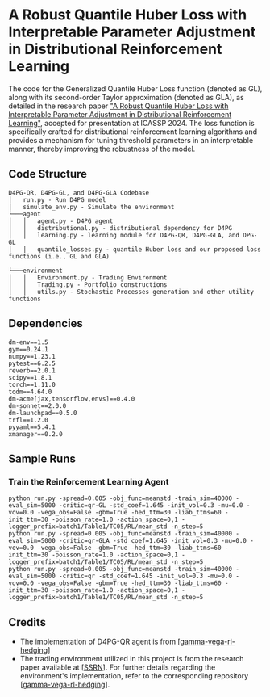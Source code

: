 # A Robust Quantile Huber Loss with Interpretable Parameter Adjustment in Distributional Reinforcement Learning 

The code for the Generalized Quantile Huber Loss function (denoted as GL), along with its second-order Taylor approximation (denoted as GLA), as detailed in the research paper ["A Robust Quantile Huber Loss with Interpretable Parameter Adjustment in Distributional Reinforcement Learning"](https://arxiv.org/pdf/2401.02325.pdf), accepted for presentation at ICASSP 2024. The loss function is specifically crafted for distributional reinforcement learning algorithms and provides a mechanism for tuning threshold parameters in an interpretable manner, thereby improving the robustness of the model.

## Code Structure
```
D4PG-QR, D4PG-GL, and D4PG-GLA Codebase
│   run.py - Run D4PG model
|   simulate_env.py - Simulate the environment
└───agent
│   │   agent.py - D4PG agent
│   │   distributional.py - distributional dependency for D4PG
│   │   learning.py - learning module for D4PG-QR, D4PG-GLA, and DPG-GL
│   │   quantile_losses.py - quantile Huber loss and our proposed loss functions (i.e., GL and GLA)

└───environment
│   │   Environment.py - Trading Environment
│   │   Trading.py - Portfolio constructions
│   │   utils.py - Stochastic Processes generation and other utility functions
```

## Dependencies
```
dm-env==1.5
gym==0.24.1
numpy==1.23.1
pytest==6.2.5
reverb==2.0.1
scipy==1.8.1
torch==1.11.0
tqdm==4.64.0
dm-acme[jax,tensorflow,envs]==0.4.0
dm-sonnet==2.0.0
dm-launchpad==0.5.0
trfl==1.2.0
pyyaml==5.4.1
xmanager==0.2.0
```

## Sample Runs
### Train the Reinforcement Learning Agent
```console
python run.py -spread=0.005 -obj_func=meanstd -train_sim=40000 -eval_sim=5000 -critic=qr-GL -std_coef=1.645 -init_vol=0.3 -mu=0.0 -vov=0.0 -vega_obs=False -gbm=True -hed_ttm=30 -liab_ttms=60 -init_ttm=30 -poisson_rate=1.0 -action_space=0,1 -logger_prefix=batch1/Table1/TC05/RL/mean_std -n_step=5
python run.py -spread=0.005 -obj_func=meanstd -train_sim=40000 -eval_sim=5000 -critic=qr-GLA -std_coef=1.645 -init_vol=0.3 -mu=0.0 -vov=0.0 -vega_obs=False -gbm=True -hed_ttm=30 -liab_ttms=60 -init_ttm=30 -poisson_rate=1.0 -action_space=0,1 -logger_prefix=batch1/Table1/TC05/RL/mean_std -n_step=5
python run.py -spread=0.005 -obj_func=meanstd -train_sim=40000 -eval_sim=5000 -critic=qr -std_coef=1.645 -init_vol=0.3 -mu=0.0 -vov=0.0 -vega_obs=False -gbm=True -hed_ttm=30 -liab_ttms=60 -init_ttm=30 -poisson_rate=1.0 -action_space=0,1 -logger_prefix=batch1/Table1/TC05/RL/mean_std -n_step=5
```

## Credits
* The implementation of D4PG-QR agent is from [[gamma-vega-rl-hedging](https://github.com/rotmanfinhub/gamma-vega-rl-hedging)]
* The trading environment utilized in this project is from the research paper available at [[SSRN](https://papers.ssrn.com/sol3/papers.cfm?abstract_id=4106814)]. For further details regarding the environment's implementation, refer to the corresponding repository [[gamma-vega-rl-hedging](https://github.com/rotmanfinhub/gamma-vega-rl-hedging/tree/main)].
